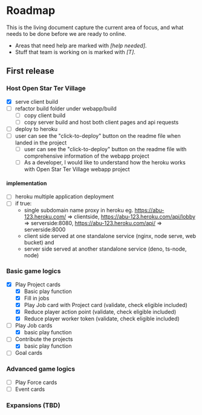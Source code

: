 # Roadmap

This is the living document capture the current area of focus, and what needs to be done before we are ready to online.

* Areas that need help are marked with *[help needed]*.
* Stuff that team is working on is marked with *[T]*.

## First release

### Host Open Star Ter Village

* [x] serve client build
* [ ] refactor build folder under webapp/build
  * [ ] copy client build
  * [ ] copy server build and host both client pages and api requests
* [ ] deploy to heroku
* [ ] user can see the "click-to-deploy" button on the readme file when landed in the project
  * [ ] user can see the "click-to-deploy" button on the readme file with comprehensive information of the webapp project
  * [ ] As a developer, I would like to understand how the heroku works with Open Star Ter Village webapp project

#### implementation

* [ ] heroku multiple application deployment
* [ ] if true:
  * single subdomain name proxy in heroku
    eg. https://abu-123.heroku.com/ => clientside,
        https://abu-123.heroku.com/api/lobby => serverside:8080,
        https://abu-123.heroku.com/api/ => serverside:8000
  * client side served at one standalone service (nginx, node serve, web bucket) and
  * server side served at another standalone service (deno, ts-node, node)

### Basic game logics

* [x] Play Project cards
  * [x] Basic play function
  * [x] Fill in jobs
  * [x] Play Job card with Project card (validate, check eligible included)
  * [x] Reduce player action point (validate, check eligible included)
  * [x] Reduce player worker token (validate, check eligible included)
* [ ] Play Job cards
  * [x] basic play function
* [ ] Contribute the projects
  * [x] basic play function
* [ ] Goal cards

### Advanced game logics

* [ ] Play Force cards
* [ ] Event cards

### Expansions (TBD)
